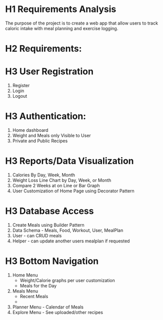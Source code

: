 # H1 Requirements Analysis

The purpose of the project is to create a web app that allow users to track caloric intake with meal planning and exercise logging.

# H2 Requirements:

# H3 User Registration
1. Register
2. Login
3. Logout

# H3 Authentication:
1. Home dashboard
2. Weight and Meals only Visible to User
3. Private and Public Recipes

# H3 Reports/Data Visualization
1. Calories By Day, Week, Month
2. Weight Loss Line Chart by Day, Week, or Month
3. Compare 2 Weeks at on Line or Bar Graph
4. User Customization of Home Page using Decorator Pattern

# H3 Database Access
1. Create Meals using Builder Pattern
2. Data Schema - Meals, Food, Workout, User, MealPlan 
3. User - can CRUD meals
4. Helper - can update another users mealplan if requested

# H3 Bottom Navigation
1. Home Menu
    - Weight/Calorie graphs per user customization
    - Meals for the Day
2. Meals Menu
    - Recent Meals
    - 
3. Planner Menu - Calendar of Meals
4. Explore Menu - See uploaded/other recipes
